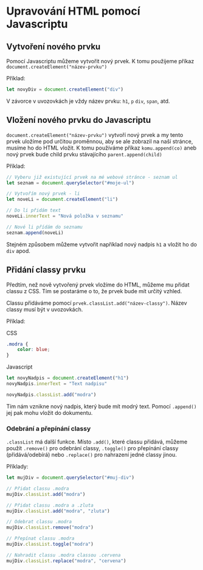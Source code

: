 # Upravování HTML pomocí Javascriptu

## Vytvoření nového prvku

Pomocí Javascriptu můžeme vytvořit nový prvek. K tomu použijeme příkaz `document.createElement("název-prvku")`

Příklad:

```js
let novyDiv = document.createElement("div")
```

V závorce v uvozovkách je vždy název prvku: `h1`, `p` `div`, `span`, atd.

## Vložení nového prvku do Javascriptu

`document.createElement("název-prvku")` vytvoří nový prvek a my tento prvek uložíme pod určitou proměnnou, aby se ale zobrazil na naší stránce, musíme ho do HTML vložit. K tomu používáme příkaz `komu.append(co)` aneb nový prvek bude child prvku stávajícího `parent.append(child)`

Příklad:

```js
// Vyberu již existující prvek na mé webové stránce - seznam ul
let seznam = document.querySelector("#moje-ul")

// Vytvořím nový prvek - li
let noveLi = document.createElement("li")

// Do li přidám text
noveLi.innerText = "Nová položka v seznamu"

// Nové li přídám do seznamu
seznam.append(noveLi)
```

Stejném způsobem můžeme vytvořit například nový nadpis `h1` a vložit ho do `div` apod.

## Přidání classy prvku

Předtím, než nově vytvořený prvek vložíme do HTML, můžeme mu přidat classu z CSS. Tím se postaráme o to, že prvek bude mít určitý vzhled.

Classu přidáváme pomocí `prvek.classList.add("název-classy")`. Název classy musí být v uvozovkách.

Příklad:

CSS

```css
.modra {
    color: blue;
}
```

Javascript

```js
let novyNadpis = document.createElement("h1")
novyNadpis.innerText = "Text nadpisu"

novyNadpis.classList.add("modra")
```

Tím nám vznikne nový nadpis, který bude mít modrý text. Pomocí `.append()` jej pak mohu vložit do dokumentu.

### Odebrání a přepínání classy

`.classList` má další funkce. Místo `.add()`, které classu přidává, můžeme použít `.remove()` pro odebrání classy, `.toggle()` pro přepínání classy (přidává/odebírá) nebo `.replace()` pro nahrazení jedné classy jinou.

Příklady:

```js
let mujDiv = document.querySelector("#muj-div")

// Přidat classu .modra
mujDiv.classList.add("modra")

// Přidat classu .modra a .zluta
mujDiv.classList.add("modra", "zluta")

// Odebrat classu .modra
mujDiv.classList.remove("modra")

// Přepínat classu .modra
mujDiv.classList.toggle("modra")

// Nahradit classu .modra classou .cervena
mujDiv.classList.replace("modra", "cervena")
```
